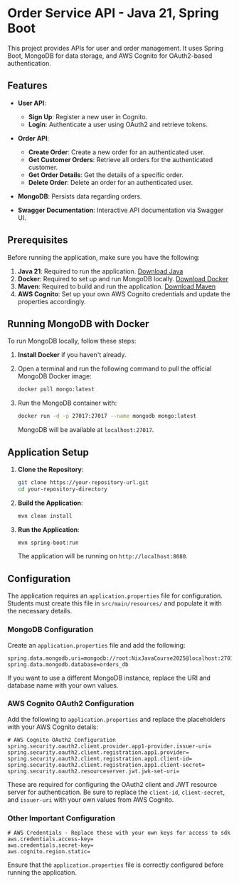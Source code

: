 # Order Service API - Java 21, Spring Boot

This project provides APIs for user and order management. It uses Spring Boot, MongoDB for data storage, and AWS Cognito for OAuth2-based authentication.

## Features

- **User API**:
    - **Sign Up**: Register a new user in Cognito.
    - **Login**: Authenticate a user using OAuth2 and retrieve tokens.

- **Order API**:
    - **Create Order**: Create a new order for an authenticated user.
    - **Get Customer Orders**: Retrieve all orders for the authenticated customer.
    - **Get Order Details**: Get the details of a specific order.
    - **Delete Order**: Delete an order for an authenticated user.

- **MongoDB**: Persists data regarding orders.

- **Swagger Documentation**: Interactive API documentation via Swagger UI.

## Prerequisites

Before running the application, make sure you have the following:

1. **Java 21**: Required to run the application. [Download Java](https://openjdk.java.net/)
2. **Docker**: Required to set up and run MongoDB locally. [Download Docker](https://www.docker.com/get-started)
3. **Maven**: Required to build and run the application. [Download Maven](https://maven.apache.org/download.cgi)
4. **AWS Cognito**: Set up your own AWS Cognito credentials and update the properties accordingly.

## Running MongoDB with Docker

To run MongoDB locally, follow these steps:

1. **Install Docker** if you haven't already.
2. Open a terminal and run the following command to pull the official MongoDB Docker image:

   ```bash
   docker pull mongo:latest
   ```

3. Run the MongoDB container with:

   ```bash
   docker run -d -p 27017:27017 --name mongodb mongo:latest
   ```

   MongoDB will be available at `localhost:27017`.

## Application Setup

1. **Clone the Repository**:

   ```bash
   git clone https://your-repository-url.git
   cd your-repository-directory
   ```

2. **Build the Application**:

   ```bash
   mvn clean install
   ```

3. **Run the Application**:

   ```bash
   mvn spring-boot:run
   ```

   The application will be running on `http://localhost:8080`.

## Configuration

The application requires an `application.properties` file for configuration. Students must create this file in `src/main/resources/` and populate it with the necessary details.

### MongoDB Configuration

Create an `application.properties` file and add the following:

```properties
spring.data.mongodb.uri=mongodb://root:NixJavaCourse2025@localhost:27017/orders_db
spring.data.mongodb.database=orders_db
```

If you want to use a different MongoDB instance, replace the URI and database name with your own values.

### AWS Cognito OAuth2 Configuration

Add the following to `application.properties` and replace the placeholders with your AWS Cognito details:

```properties
# AWS Cognito OAuth2 Configuration
spring.security.oauth2.client.provider.app1-provider.issuer-uri=
spring.security.oauth2.client.registration.app1.provider=
spring.security.oauth2.client.registration.app1.client-id=
spring.security.oauth2.client.registration.app1.client-secret=
spring.security.oauth2.resourceserver.jwt.jwk-set-uri=
```

These are required for configuring the OAuth2 client and JWT resource server for authentication. Be sure to replace the `client-id`, `client-secret`, and `issuer-uri` with your own values from AWS Cognito.

### Other Important Configuration

```properties
# AWS Credentials - Replace these with your own keys for access to sdk
aws.credentials.access-key=
aws.credentials.secret-key=
aws.cognito.region.static=
```

Ensure that the `application.properties` file is correctly configured before running the application.